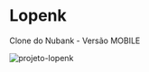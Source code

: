 # Lopenk
Clone do Nubank - Versão MOBILE

![projeto-lopenk](https://user-images.githubusercontent.com/97493181/230922574-394669f8-f4dd-40a3-bf18-41966e2cbcc5.png)
